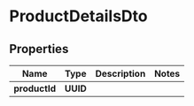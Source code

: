 

# ProductDetailsDto


## Properties

| Name | Type | Description | Notes |
|------------ | ------------- | ------------- | -------------|
|**productId** | **UUID** |  |  |



